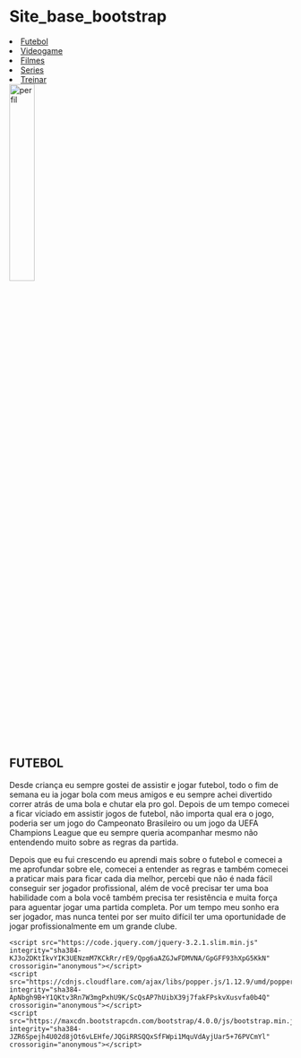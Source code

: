# Site_base_bootstrap<!DOCTYPE html>
<html lang="pt-br">
<head>
    <meta charset="UTF-8">
    <meta http-equiv="X-UA-Compatible" content="IE=edge">
    <meta name="viewport" content="width=device-width, initial-scale=1.0">
    <link rel="stylesheet" href="https://maxcdn.bootstrapcdn.com/bootstrap/4.0.0/css/bootstrap.min.css" integrity="sha384-Gn5384xqQ1aoWXA+058RXPxPg6fy4IWvTNh0E263XmFcJlSAwiGgFAW/dAiS6JXm" crossorigin="anonymous">
    <link rel="stylesheet" href="CSS/estilo.css">
    <title>João Gabriel</title>
</head>
<body>
    <div class="container">
        <div class="row">
            <nav class="nav">
                <li class="nav-item">
                    <a class="nav-link" href="#">Futebol</a>
                </li>
                <li class="nav-item">
                    <a class="nav-link" href="#">Videogame</a>
                </li>
                <li class="nav-item">
                    <a class="nav-link" href="#">Filmes</a>
                </li>
                <li class="nav-item">
                    <a class="nav-link" href="#">Series</a>
                </li>
                <li class="nav-item">
                    <a class="nav-link" href="#">Treinar</a>
                </li>
            </nav>
        </div>
        <div class="row">
            <div class="col d-flex justify-content-center">
                <img class="img-fluid" src="https://s2.glbimg.com/RWlNA8GFD5GoahvjLKz4AHJ47U0=/0x0:1280x720/984x0/smart/filters:strip_icc()/i.s3.glbimg.com/v1/AUTH_08fbf48bc0524877943fe86e43087e7a/internal_photos/bs/2020/C/p/TfJBHRRMWZGBACp3mjaA/apps.46555.14552088507516913.65e423fb-c1ae-4e9d-b981-88b268e24f4f.jpg" width="30%" alt="perfil">
            </div>
        </div>
        <div class="row">
            <div class="col">
                <h2><b>FUTEBOL</b></h2>

<p>Desde criança eu sempre gostei de assistir e jogar futebol, todo o fim de semana eu
ia jogar bola com meus amigos e eu sempre achei divertido correr atrás de uma bola e
chutar ela pro gol. Depois de um tempo comecei a ficar viciado em assistir jogos de futebol,
não importa qual era o jogo, poderia ser um jogo do Campeonato Brasileiro ou um jogo da
UEFA Champions League que eu sempre queria acompanhar mesmo não entendendo
muito sobre as regras da partida.</p>
<p>Depois que eu fui crescendo eu aprendi mais sobre o futebol e comecei a me
aprofundar sobre ele, comecei a entender as regras e também comecei a praticar mais para
ficar cada dia melhor, percebi que não é nada fácil conseguir ser jogador profissional, além
de você precisar ter uma boa habilidade com a bola você também precisa ter resistência e
muita força para aguentar jogar uma partida completa. Por um tempo meu sonho era ser
jogador, mas nunca tentei por ser muito difícil ter uma oportunidade de jogar
profissionalmente em um grande clube.<p>
            </div>
        </div>
    </div>

    <script src="https://code.jquery.com/jquery-3.2.1.slim.min.js" integrity="sha384-KJ3o2DKtIkvYIK3UENzmM7KCkRr/rE9/Qpg6aAZGJwFDMVNA/GpGFF93hXpG5KkN" crossorigin="anonymous"></script>
    <script src="https://cdnjs.cloudflare.com/ajax/libs/popper.js/1.12.9/umd/popper.min.js" integrity="sha384-ApNbgh9B+Y1QKtv3Rn7W3mgPxhU9K/ScQsAP7hUibX39j7fakFPskvXusvfa0b4Q" crossorigin="anonymous"></script>
    <script src="https://maxcdn.bootstrapcdn.com/bootstrap/4.0.0/js/bootstrap.min.js" integrity="sha384-JZR6Spejh4U02d8jOt6vLEHfe/JQGiRRSQQxSfFWpi1MquVdAyjUar5+76PVCmYl" crossorigin="anonymous"></script>
</body>
</html>
